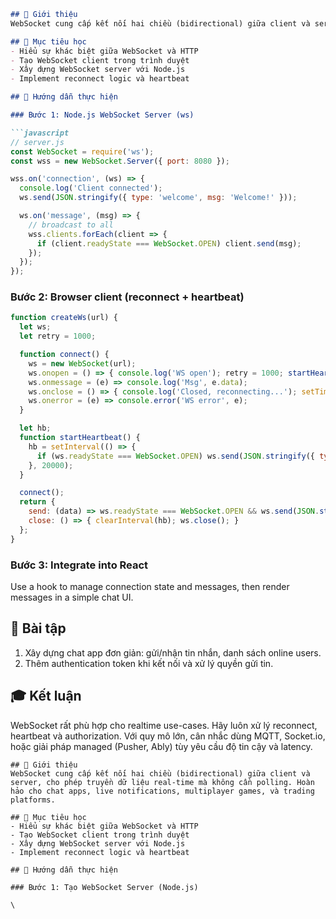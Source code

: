 ```markdown
## 📌 Giới thiệu
WebSocket cung cấp kết nối hai chiều (bidirectional) giữa client và server, cho phép truyền dữ liệu real-time mà không cần polling. Hoàn hảo cho chat apps, live notifications, multiplayer games, và trading platforms.

## 🎯 Mục tiêu học
- Hiểu sự khác biệt giữa WebSocket và HTTP
- Tạo WebSocket client trong trình duyệt
- Xây dựng WebSocket server với Node.js
- Implement reconnect logic và heartbeat

## 🔧 Hướng dẫn thực hiện

### Bước 1: Node.js WebSocket Server (ws)

```javascript
// server.js
const WebSocket = require('ws');
const wss = new WebSocket.Server({ port: 8080 });

wss.on('connection', (ws) => {
  console.log('Client connected');
  ws.send(JSON.stringify({ type: 'welcome', msg: 'Welcome!' }));

  ws.on('message', (msg) => {
    // broadcast to all
    wss.clients.forEach(client => {
      if (client.readyState === WebSocket.OPEN) client.send(msg);
    });
  });
});
```

### Bước 2: Browser client (reconnect + heartbeat)

```javascript
function createWs(url) {
  let ws;
  let retry = 1000;

  function connect() {
    ws = new WebSocket(url);
    ws.onopen = () => { console.log('WS open'); retry = 1000; startHeartbeat(); };
    ws.onmessage = (e) => console.log('Msg', e.data);
    ws.onclose = () => { console.log('Closed, reconnecting...'); setTimeout(connect, retry); retry = Math.min(30000, retry * 2); };
    ws.onerror = (e) => console.error('WS error', e);
  }

  let hb;
  function startHeartbeat() {
    hb = setInterval(() => {
      if (ws.readyState === WebSocket.OPEN) ws.send(JSON.stringify({ type: 'ping' }));
    }, 20000);
  }

  connect();
  return {
    send: (data) => ws.readyState === WebSocket.OPEN && ws.send(JSON.stringify(data)),
    close: () => { clearInterval(hb); ws.close(); }
  };
}
```

### Bước 3: Integrate into React

Use a hook to manage connection state and messages, then render messages in a simple chat UI.

## 🧪 Bài tập
1. Xây dựng chat app đơn giản: gửi/nhận tin nhắn, danh sách online users.
2. Thêm authentication token khi kết nối và xử lý quyền gửi tin.

## 🎓 Kết luận
WebSocket rất phù hợp cho realtime use-cases. Hãy luôn xử lý reconnect, heartbeat và authorization. Với quy mô lớn, cân nhắc dùng MQTT, Socket.io, hoặc giải pháp managed (Pusher, Ably) tùy yêu cầu độ tin cậy và latency.
```
## 📌 Giới thiệu
WebSocket cung cấp kết nối hai chiều (bidirectional) giữa client và server, cho phép truyền dữ liệu real-time mà không cần polling. Hoàn hảo cho chat apps, live notifications, multiplayer games, và trading platforms.

## 🎯 Mục tiêu học
- Hiểu sự khác biệt giữa WebSocket và HTTP
- Tạo WebSocket client trong trình duyệt
- Xây dựng WebSocket server với Node.js
- Implement reconnect logic và heartbeat

## 🔧 Hướng dẫn thực hiện

### Bước 1: Tạo WebSocket Server (Node.js)

\